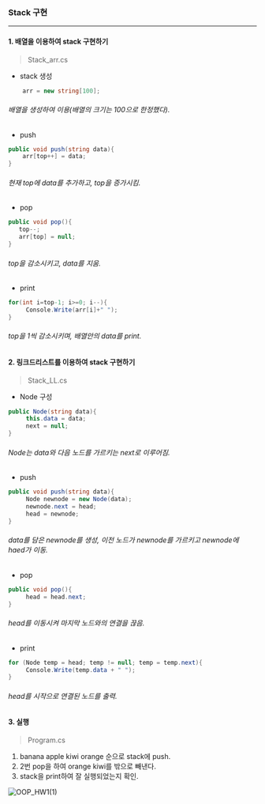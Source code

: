 ### Stack 구현
--------------
#### 1. 배열을 이용하여 stack 구현하기
> Stack_arr.cs
+ stack 생성
``` C#
    arr = new string[100];
```
###### 배열을 생성하여 이용(배열의 크기는 100으로 한정했다).
+ push
``` C#
public void push(string data){
    arr[top++] = data;
}
```
###### 현재 top에 data를 추가하고, top을 증가시킴.
+ pop
``` C#
public void pop(){
   top--;
   arr[top] = null;
}
```
###### top을 감소시키고, data를 지움.
+ print
``` C#
for(int i=top-1; i>=0; i--){
     Console.Write(arr[i]+" ");
}
```
###### top을 1씩 감소시키며, 배열안의 data를 print.
#### 2. 링크드리스트를 이용하여 stack 구현하기
> Stack_LL.cs
+ Node 구성 
``` C#
public Node(string data){
     this.data = data;
     next = null;
}
```
###### Node는 data와 다음 노드를 가르키는 next로 이루어짐.

+ push
``` C#
public void push(string data){
     Node newnode = new Node(data);
     newnode.next = head;
     head = newnode;
}
```
###### data를 담은 newnode를 생성, 이전 노드가 newnode를 가르키고 newnode에 haed가 이동. 
+ pop
``` C#
public void pop(){
     head = head.next;
}
```
###### head를 이동시켜 마지막 노드와의 연결을 끊음.
+ print
``` C#
for (Node temp = head; temp != null; temp = temp.next){
     Console.Write(temp.data + " ");
}
```
###### head를 시작으로 연결된 노드를 출력.

#### 3. 실행
> Program.cs

1. banana apple kiwi orange 순으로 stack에 push.
2. 2번 pop을 하여 orange kiwi를 밖으로 빼낸다.
3. stack을 print하여 잘 실행되었는지 확인.

![OOP_HW1(1)](https://user-images.githubusercontent.com/122364547/227774698-9ed4f9bd-4641-40b1-a26a-da3169fa26cd.png)
